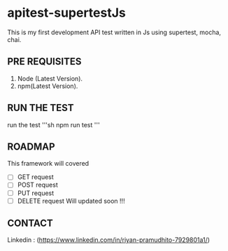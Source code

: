 # apitest-supertestJs
<!-- ABOUT THE PROJECT -->
This is my first development API test written in Js using supertest, mocha, chai.
<!-- GETTING STARTED -->
## PRE REQUISITES
1. Node (Latest Version).
2. npm(Latest Version).
## RUN THE TEST
run the test
   '''sh
   npm run test
   '''
## ROADMAP
This framework will covered
- [ ] GET request
- [ ] POST request
- [ ] PUT request
- [ ] DELETE request
Will updated soon !!!
## CONTACT
Linkedin : (https://www.linkedin.com/in/riyan-pramudhito-7929801a1/)
